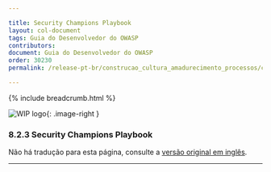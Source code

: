 ```yaml
---

title: Security Champions Playbook
layout: col-document
tags: Guia do Desenvolvedor do OWASP
contributors:
document: Guia do Desenvolvedor do OWASP
order: 30230
permalink: /release-pt-br/construcao_cultura_amadurecimento_processos/campeoes_seguranca/security_champions_playbook/

---
```


{% include breadcrumb.html %}

<style type="text/css">
.image-right {
  height: 180px;
  display: block;
  margin-left: auto;
  margin-right: auto;
  float: right;
}
</style>

![WIP logo](../../../assets/images/dg_wip.png "Trabalho em andamento"){: .image-right }

### 8.2.3 Security Champions Playbook

Não há tradução para esta página, consulte a [versão original em inglês][release1023].

----

[release1023]: https://github.com/OWASP/www-project-developer-guide/blob/main/draft/10-culture-process/02-security-champions/03-security-champions-playbook.md
